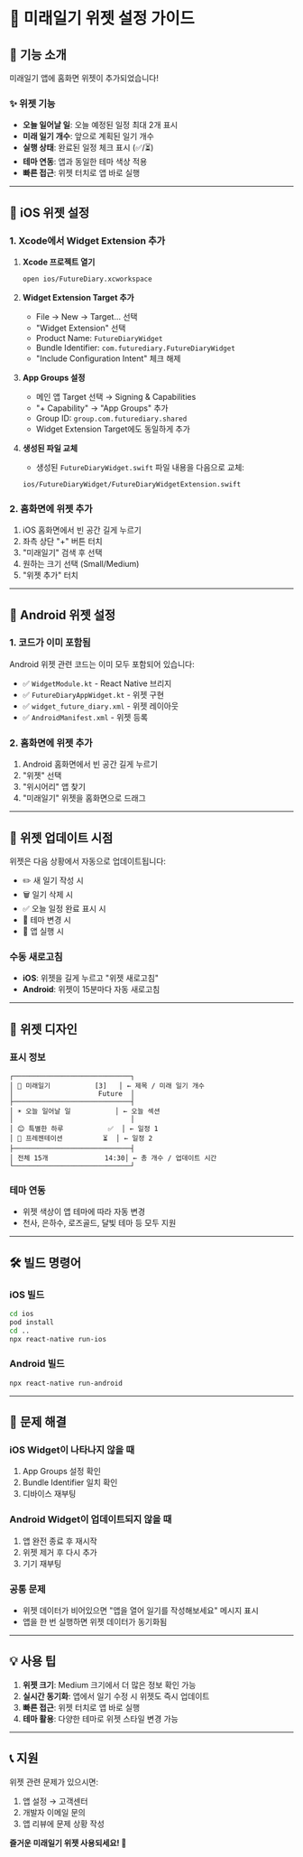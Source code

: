 # 🌟 미래일기 위젯 설정 가이드

## 📱 기능 소개

미래일기 앱에 홈화면 위젯이 추가되었습니다!

### ✨ 위젯 기능

- **오늘 일어날 일**: 오늘 예정된 일정 최대 2개 표시
- **미래 일기 개수**: 앞으로 계획된 일기 개수
- **실행 상태**: 완료된 일정 체크 표시 (✅/⏳)
- **테마 연동**: 앱과 동일한 테마 색상 적용
- **빠른 접근**: 위젯 터치로 앱 바로 실행

---

## 🍎 iOS 위젯 설정

### 1. Xcode에서 Widget Extension 추가

1. **Xcode 프로젝트 열기**

   ```bash
   open ios/FutureDiary.xcworkspace
   ```

2. **Widget Extension Target 추가**

   - File → New → Target... 선택
   - "Widget Extension" 선택
   - Product Name: `FutureDiaryWidget`
   - Bundle Identifier: `com.futurediary.FutureDiaryWidget`
   - "Include Configuration Intent" 체크 해제

3. **App Groups 설정**

   - 메인 앱 Target 선택 → Signing & Capabilities
   - "+ Capability" → "App Groups" 추가
   - Group ID: `group.com.futurediary.shared`
   - Widget Extension Target에도 동일하게 추가

4. **생성된 파일 교체**
   - 생성된 `FutureDiaryWidget.swift` 파일 내용을 다음으로 교체:
   ```
   ios/FutureDiaryWidget/FutureDiaryWidgetExtension.swift
   ```

### 2. 홈화면에 위젯 추가

1. iOS 홈화면에서 빈 공간 길게 누르기
2. 좌측 상단 "+" 버튼 터치
3. "미래일기" 검색 후 선택
4. 원하는 크기 선택 (Small/Medium)
5. "위젯 추가" 터치

---

## 🤖 Android 위젯 설정

### 1. 코드가 이미 포함됨

Android 위젯 관련 코드는 이미 모두 포함되어 있습니다:

- ✅ `WidgetModule.kt` - React Native 브리지
- ✅ `FutureDiaryAppWidget.kt` - 위젯 구현
- ✅ `widget_future_diary.xml` - 위젯 레이아웃
- ✅ `AndroidManifest.xml` - 위젯 등록

### 2. 홈화면에 위젯 추가

1. Android 홈화면에서 빈 공간 길게 누르기
2. "위젯" 선택
3. "위시어리" 앱 찾기
4. "미래일기" 위젯을 홈화면으로 드래그

---

## 🔄 위젯 업데이트 시점

위젯은 다음 상황에서 자동으로 업데이트됩니다:

- ✏️ 새 일기 작성 시
- 🗑️ 일기 삭제 시
- ✅ 오늘 일정 완료 표시 시
- 🎨 테마 변경 시
- 📱 앱 실행 시

### 수동 새로고침

- **iOS**: 위젯을 길게 누르고 "위젯 새로고침"
- **Android**: 위젯이 15분마다 자동 새로고침

---

## 🎨 위젯 디자인

### 표시 정보

```
┌─────────────────────────────┐
│ 🌟 미래일기           [3]   │ ← 제목 / 미래 일기 개수
│                     Future  │
├─────────────────────────────┤
│ ☀️ 오늘 일어날 일           │ ← 오늘 섹션
│                             │
│ 😊 특별한 하루           ✅  │ ← 일정 1
│ 📝 프레젠테이션          ⏳  │ ← 일정 2
├─────────────────────────────┤
│ 전체 15개              14:30│ ← 총 개수 / 업데이트 시간
└─────────────────────────────┘
```

### 테마 연동

- 위젯 색상이 앱 테마에 따라 자동 변경
- 천사, 은하수, 로즈골드, 달빛 테마 등 모두 지원

---

## 🛠️ 빌드 명령어

### iOS 빌드

```bash
cd ios
pod install
cd ..
npx react-native run-ios
```

### Android 빌드

```bash
npx react-native run-android
```

---

## 🐛 문제 해결

### iOS Widget이 나타나지 않을 때

1. App Groups 설정 확인
2. Bundle Identifier 일치 확인
3. 디바이스 재부팅

### Android Widget이 업데이트되지 않을 때

1. 앱 완전 종료 후 재시작
2. 위젯 제거 후 다시 추가
3. 기기 재부팅

### 공통 문제

- 위젯 데이터가 비어있으면 "앱을 열어 일기를 작성해보세요" 메시지 표시
- 앱을 한 번 실행하면 위젯 데이터가 동기화됨

---

## 💡 사용 팁

1. **위젯 크기**: Medium 크기에서 더 많은 정보 확인 가능
2. **실시간 동기화**: 앱에서 일기 수정 시 위젯도 즉시 업데이트
3. **빠른 접근**: 위젯 터치로 앱 바로 실행
4. **테마 활용**: 다양한 테마로 위젯 스타일 변경 가능

---

## 📞 지원

위젯 관련 문제가 있으시면:

1. 앱 설정 → 고객센터
2. 개발자 이메일 문의
3. 앱 리뷰에 문제 상황 작성

**즐거운 미래일기 위젯 사용되세요! 🌟**
